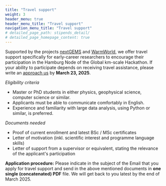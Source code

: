 ```yaml
---
title: "Travel support"
weight: 3
header_menu: true
header_menu_title: "Travel support"
navigation_menu_title: "Travel support"
# detailed_page_path: stipends_detail/
# detailed_page_homepage_content: true
---
```


Supported by the projects [nextGEMS](https://nextgems-h2020.eu) and [WarmWorld](https://www.warmworld.de), we offer travel support specifically for early-career researchers to encourage their participation in the Hamburg Node of the Global km-scale Hackathon. If your ability to participate depends on receiving travel assistance, please write an [approach us](mailto:global-hackathon@express.converia.de) by **March 23, 2025**.

*Eligibility criteria*

- Master or PhD students in either physics, geophysical science, computer science or similar.
- Applicants must be able to communicate comfortably in English.
- Experience and familiarity with large data analysis, using Python or similar, is preferred.

*Documents needed*

- Proof of current enrollment and latest BSc / MSc certificates
- Letter of motivation (inkl. scientific interest and programme language skills)
- Letter of support from a supervisor or equivalent, stating the relevance of the applicant's participation

**Application procedure:** Please indicate in the subject of the Email that you apply for travel support and send in the above mentioned documents in **one single (concatenated) PDF** file. We will get back to you latest by the end of March 2025.

